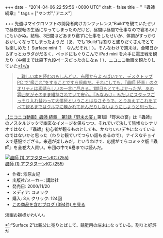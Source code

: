 
+++
date = "2014-04-06 22:59:56 +0000 UTC"
draft = false
title = "『蟲師 続章』"
tags = ["マンガ","アニメ"]

+++
先週はマイクロソフトの開発者向けカンファレンス“Build”を観ていたせいで昼夜逆転の生活になってしまったのだけど、昼間は昼間で仕事なので寝るわけにもいかぬ。結局、3日間ほどあまり寝ずに仕事をしたせいか、体調がすっかりおかしくなってしまったようだ（あ、でも“Build”は割りと盛りだくさんでとても楽しめた！ Surface mini ？　なんだそれ！）。そんなわけで週末は、金曜日からずっとカラダがだるく、ベッドにもぐりこんで iPad mini を片手に電王戦を観たり（中盤までは森下九段ペースだったのになぁ！）、ニコニコ動画を観たりしていた<a href="#f1" name="fn1" title="“Surface 2”は親父に売りとばして、競艇用の端末になっている。割りと好評だ">*1</a

>。難しい本を読むのもしんどい。布団からよろばいでて、デスクトップ PC で“艦これ”をすることですら億劫だ。それにしても、『蟲師 続章』のクオリティは素晴らしいの一言に尽きる。1期目もとてもよかったが、あの雰囲気がそのまま維持されていて安心。『みなみけ』みたいにスタッフごっそり入れ替わって大憤死ということはなさそうで、とりあえずこれをすべて観るまではクルマに轢かれて死んだりしないようにしようと思った。<script type="text/javascript" src="http://ext.nicovideo.jp/thumb_watch/1396595218?w=490&amp;h=307"></script>

<noscript><a href="http://www.nicovideo.jp/watch/1396595218">【ニコニコ動画】蟲師 続章　第1話「野末の宴」</a></noscript>第1話「野末の宴」は『蟲師』のノスタルジックで幽玄なイメージを保ちつつ、それでいて決して陰惨なシナリオではなく、『蟲師』初心者が観るものとしても、かなりいいデキになっているのではないかと思った（わりと観ていてつらい話もあるので）。ナイスなチョイスで感服でござる。来週が楽しみだ。というわけで、応援がてらコミック版『蟲師』を全巻大人買い。布団の中で6巻までは読んだ。<div class="hatena-asin-detail"><a href="http://www.amazon.co.jp/exec/obidos/ASIN/4063142558/bestylesnet-22/"><img src="http://ecx.images-amazon.com/images/I/21WJ9A2A3CL._SL160_.jpg" class="hatena-asin-detail-image" alt="蟲師 (1)  アフタヌーンKC (255)" title="蟲師 (1)  アフタヌーンKC (255)"/></a><div class="hatena-asin-detail-info"><a href="http://www.amazon.co.jp/exec/obidos/ASIN/4063142558/bestylesnet-22/">蟲師 (1)  アフタヌーンKC (255)</a><ul><li><span class="hatena-asin-detail-label">作者:</span> 漆原友紀</li><li><span class="hatena-asin-detail-label">出版社/メーカー:</span> 講談社</li><li><span class="hatena-asin-detail-label">発売日:</span> 2000/11/20</li><li><span class="hatena-asin-detail-label">メディア:</span> コミック</li><li><span class="hatena-asin-detail-label">購入</span>: 3人 <span class="hatena-asin-detail-label">クリック</span>: 124回</li><li><a href="http://d.hatena.ne.jp/asin/4063142558/bestylesnet-22" target="_blank">この商品を含むブログ (394件) を見る</a></li></ul></div><div class="hatena-asin-detail-foot"></div></div>淡幽お嬢様かわいい。
<div class="footnote">
<a href="#fn1" name="f1" class="footnote-number">*1</a><span class="footnote-delimiter">:</span><span class="footnote-text">“Surface 2”は親父に売りとばして、競艇用の端末になっている。割りと好評だ</span>
</div>

